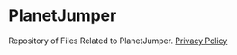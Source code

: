 # PlanetJumper
Repository of Files Related to PlanetJumper.
<a href="Privacy Policy.html">Privacy Policy</a>
